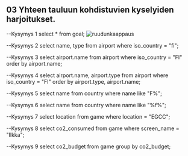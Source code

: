 ## 03 Yhteen tauluun kohdistuvien kyselyiden harjoitukset.

--Kysymys 1
select * from goal;
![ruudunkaappaus](kuvatiedoston-nimi.png)

--Kysymys 2
select name, type 
from airport
where iso_country = "fi";

--Kysymys 3
select airport.name
from airport
where iso_country = "FI"
order by airport.name;

--Kysymys 4
select airport.name, airport.type
from airport
where iso_country = "FI"
order by airport.type, airport.name;

--Kysymys 5
select name
from country
where name like "F%";

--Kysymys 6
select name
from country
where name like "%f%";

--Kysymys 7
select location
from game
where location = "EGCC";

--Kysymys 8
select co2_consumed
from game
where screen_name = "Ilkka";

--Kysymys 9
select co2_budget
from game
group by co2_budget;




















